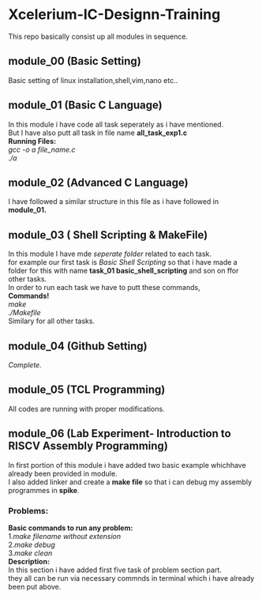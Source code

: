 # Xcelerium-IC-Designn-Training
This repo basically consist up all modules in sequence. <br>
## module_00 (Basic Setting)
Basic setting of linux installation,shell,vim,nano etc..
## module_01 (Basic C Language)
In this module i have code all task seperately as i have mentioned. <br>
But I have also putt all task in file name **all_task_exp1.c** <br>
**Running Files:** <br>
*gcc -o a file_name.c* <br>
*./a* <br>
## module_02 (Advanced C Language)
I have followed a similar structure in this file as i have followed in **module_01.** <br>
## module_03 ( Shell Scripting & MakeFile)
In this module I have mde *seperate folder* related to each task.<br>
for example our first task is *Basic Shell Scripting* so that i have made a folder for this with name **task_01 basic_shell_scripting** and son on ffor other tasks.<br>
In order to run each task we have to putt these commands,<br>
**Commands!** <br>
*make* <br>
*./Makefile* <br>
Similary for all other tasks.<br>
## module_04 (Github Setting)
*Complete.* <br>
## module_05 (TCL Programming)
All codes are running with proper modifications.<br>
## module_06 (Lab Experiment- Introduction to RISCV Assembly Programming)
In first portion of this module i have added two basic example whichhave already been provided in module. <br>
I also added linker and create a **make file** so that i can debug my assembly programmes in **spike**. <br>
### Problems:
**Basic commands to run any problem:** <br>
1.*make filename without extension*  <br>
2.*make debug* <br>
3.*make clean* <br>
**Description:**<br>
 In this section i have added first five task of problem section part.<br>
 they all can be run via necessary commnds in terminal which i have already been put above.<br>
 


